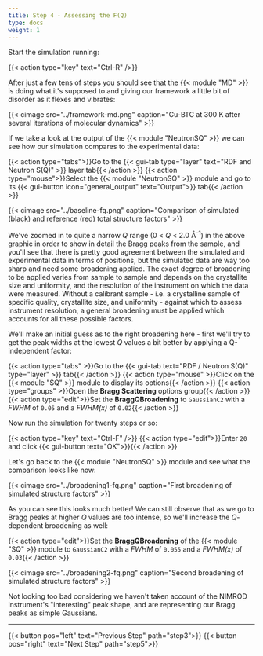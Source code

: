 ```yaml
---
title: Step 4 - Assessing the F(Q)
type: docs
weight: 1
---
```


Start the simulation running:

{{< action type="key" text="Ctrl-R" />}}

After just a few tens of steps you should see that the {{< module "MD" >}} is doing what it's supposed to and giving our framework a little bit of disorder as it flexes and vibrates:

{{< cimage src="../framework-md.png" caption="Cu-BTC at 300 K after several iterations of molecular dynamics" >}}

If we take a look at the output of the {{< module "NeutronSQ" >}} we can see how our simulation compares to the experimental data:

{{< action type="tabs">}}Go to the {{< gui-tab type="layer" text="RDF and Neutron S(Q)" >}} layer tab{{< /action >}}
{{< action type="mouse">}}Select the {{< module "NeutronSQ" >}} module and go to its {{< gui-button icon="general_output" text="Output">}} tab{{< /action >}}

{{< cimage src="../baseline-fq.png" caption="Comparison of simulated (black) and reference (red) total structure factors" >}}

We've zoomed in to quite a narrow $Q$ range (0 < $Q$ < 2.0 &#8491;<sup>-1</sup>) in the above graphic in order to show in detail the Bragg peaks from the sample, and you'll see that there is pretty good agreement between the simulated and experimental data in terms of positions, but the simulated data are way too sharp and need some broadening applied. The exact degree of broadening to be applied varies from sample to sample and depends on the crystallite size and uniformity, and the resolution of the instrument on which the data were measured. Without a calibrant sample - i.e. a crystalline sample of specific quality, crystallite size, and uniformity - against which to assess instrument resolution, a general broadening must be applied which accounts for all these possible factors.

We'll make an initial guess as to the right broadening here - first we'll try to get the peak widths at the lowest $Q$ values a bit better by applying a Q-independent factor:

{{< action type="tabs" >}}Go to the {{< gui-tab text="RDF / Neutron S(Q)" type="layer" >}} tab{{< /action >}}
{{< action type="mouse" >}}Click on the {{< module "SQ" >}} module to display its options{{< /action >}}
{{< action type="groups" >}}Open the **Bragg Scattering** options group{{< /action >}}
{{< action type="edit">}}Set the **BraggQBroadening** to `GaussianC2` with a _FWHM_ of `0.05` and a _FWHM(x)_ of `0.02`{{< /action >}}

Now run the simulation for twenty steps or so:

{{< action type="key" text="Ctrl-F" />}}
{{< action type="edit">}}Enter `20` and click {{< gui-button text="OK">}}{{< /action >}}

Let's go back to the {{< module "NeutronSQ" >}} module and see what the comparison looks like now:

{{< cimage src="../broadening1-fq.png" caption="First broadening of simulated structure factors" >}}

As you can see this looks much better! We can still observe that as we go to Bragg peaks at higher $Q$ values are too intense, so we'll increase the $Q$-dependent broadening as well:

{{< action type="edit">}}Set the **BraggQBroadening** of the {{< module "SQ" >}} module to `GaussianC2` with a _FWHM_ of `0.055` and a _FWHM(x)_ of `0.03`{{< /action >}}

{{< cimage src="../broadening2-fq.png" caption="Second broadening of simulated structure factors" >}}

Not looking too bad considering we haven't taken account of the NIMROD instrument's "interesting" peak shape, and are representing our Bragg peaks as simple Gaussians.

 * * *
{{< button pos="left" text="Previous Step" path="step3">}}
{{< button pos="right" text="Next Step" path="step5">}}
